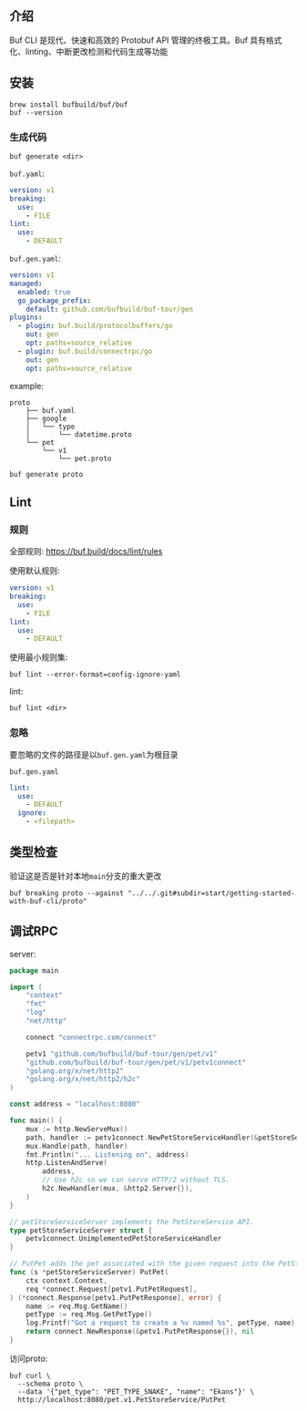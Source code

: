 ## 介绍

Buf CLI 是现代、快速和高效的 Protobuf API 管理的终极工具。Buf 具有格式化、linting、中断更改检测和代码生成等功能

## 安装

```
brew install bufbuild/buf/buf
buf --version
```

### 生成代码

```
buf generate <dir>
```

`buf.yaml`:

```yaml
version: v1
breaking:
  use:
    - FILE
lint:
  use:
    - DEFAULT
```

`buf.gen.yaml`:

```yaml
version: v1
managed:
  enabled: true
  go_package_prefix:
    default: github.com/bufbuild/buf-tour/gen
plugins:
  - plugin: buf.build/protocolbuffers/go
    out: gen
    opt: paths=source_relative
  - plugin: buf.build/connectrpc/go
    out: gen
    opt: paths=source_relative

```

example:

```
proto
    ├── buf.yaml
    ├── google
    │   └── type
    │       └── datetime.proto
    └── pet
        └── v1
            └── pet.proto
```

```shell
buf generate proto
```

## Lint

### 规则

全部规则: https://buf.build/docs/lint/rules

使用默认规则:

```yaml
version: v1
breaking:
  use:
    - FILE
lint:
  use:
    - DEFAULT
```

使用最小规则集:

```shell
buf lint --error-format=config-ignore-yaml
```

lint:

```shell
buf lint <dir>
```

### 忽略

要忽略的文件的路径是以`buf.gen.yaml`为根目录

`buf.gen.yaml`

```yaml
lint:
  use:
    - DEFAULT
  ignore:
	- <filepath>
```

## 类型检查

验证这是否是针对本地`main`分支的重大更改

```shell
buf breaking proto --against "../../.git#subdir=start/getting-started-with-buf-cli/proto"
```

## 调试RPC

server:

```go
package main

import (
	"context"
	"fmt"
	"log"
	"net/http"

	connect "connectrpc.com/connect"

	petv1 "github.com/bufbuild/buf-tour/gen/pet/v1"
	"github.com/bufbuild/buf-tour/gen/pet/v1/petv1connect"
	"golang.org/x/net/http2"
	"golang.org/x/net/http2/h2c"
)

const address = "localhost:8080"

func main() {
	mux := http.NewServeMux()
	path, handler := petv1connect.NewPetStoreServiceHandler(&petStoreServiceServer{})
	mux.Handle(path, handler)
	fmt.Println("... Listening on", address)
	http.ListenAndServe(
		address,
		// Use h2c so we can serve HTTP/2 without TLS.
		h2c.NewHandler(mux, &http2.Server{}),
	)
}

// petStoreServiceServer implements the PetStoreService API.
type petStoreServiceServer struct {
	petv1connect.UnimplementedPetStoreServiceHandler
}

// PutPet adds the pet associated with the given request into the PetStore.
func (s *petStoreServiceServer) PutPet(
	ctx context.Context,
	req *connect.Request[petv1.PutPetRequest],
) (*connect.Response[petv1.PutPetResponse], error) {
	name := req.Msg.GetName()
	petType := req.Msg.GetPetType()
	log.Printf("Got a request to create a %v named %s", petType, name)
	return connect.NewResponse(&petv1.PutPetResponse{}), nil
}

```

访问proto:

```shell
buf curl \
  --schema proto \
  --data '{"pet_type": "PET_TYPE_SNAKE", "name": "Ekans"}' \
  http://localhost:8080/pet.v1.PetStoreService/PutPet
```
